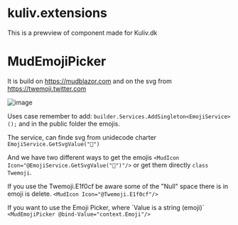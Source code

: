 # kuliv.extensions
This is a prewview of component made for Kuliv.dk


# MudEmojiPicker
It is build on https://mudblazor.com
and on the svg from https://twemoji.twitter.com

![image](https://user-images.githubusercontent.com/12255960/230642431-34dd3958-1c64-402a-8d00-22ca52033765.png)

Uses case remember to add:
`builder.Services.AddSingleton<EmojiService>();`
and in the public folder the emojis.

The service, can finde svg from unidecode charter
`EmojiService.GetSvgValue("🤣")`


And we have two different ways to get the emojis
`<MudIcon Icon="@EmojiService.GetSvgValue("🤣")"/>`
or get them directly `class Twemoji`.

If you use the Twemoji.E1f0cf be aware some of the "Null" space there is in emoji is delete.
` <MudIcon Icon="@Twemoji.E1f0cf"/>  `

If you want to use the Emoji Picker, where ´Value is a string (emoji)´ 
`<MudEmojiPicker @bind-Value="context.Emoji"/>`

